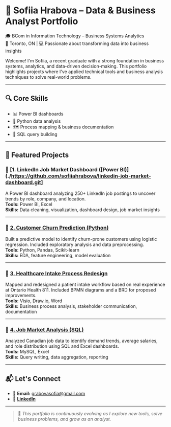 # 💼 Sofiia Hrabova – Data & Business Analyst Portfolio

🎓 BCom in Information Technology – Business Systems Analytics  
📍 Toronto, ON | 💻 Passionate about transforming data into business insights

Welcome! I'm Sofiia, a recent graduate with a strong foundation in business systems, analytics, and data-driven decision-making. This portfolio highlights projects where I've applied technical tools and business analysis techniques to solve real-world problems.

---

## 🔍 Core Skills

- 📊 Power BI dashboards
- 🐍 Python data analysis
- 🗺 Process mapping & business documentation
- 🧠 SQL query building

---

## 📁 Featured Projects

### 🔹 [1. LinkedIn Job Market Dashboard ([Power BI)](./https://github.com/sofiiahrabova/linkedin-job-market-dashboard.git]
A Power BI dashboard analyzing 250+ LinkedIn job postings to uncover trends by role, company, and location.  
**Tools:** Power BI, Excel  
**Skills:** Data cleaning, visualization, dashboard design, job market insights

---

### 🔹 [2. Customer Churn Prediction (Python)](./customer-churn-analysis)
Built a predictive model to identify churn-prone customers using logistic regression. Included exploratory analysis and data preprocessing.  
**Tools:** Python, Pandas, Scikit-learn  
**Skills:** EDA, feature engineering, model evaluation

---

### 🔹 [3. Healthcare Intake Process Redesign](./healthcare-intake-process)
Mapped and redesigned a patient intake workflow based on real experience at Ontario Health 811. Included BPMN diagrams and a BRD for proposed improvements.  
**Tools:** Visio, Draw.io, Word  
**Skills:** Business process analysis, stakeholder communication, documentation

---

### 🔹 [4. Job Market Analysis (SQL)](./sql-job-market)
Analyzed Canadian job data to identify demand trends, average salaries, and role distribution using SQL and Excel dashboards.  
**Tools:** MySQL, Excel  
**Skills:** Query writing, data aggregation, reporting

---

## 📬 Let's Connect

- 📧 **Email:** grabovasofia@gmail.com  
- 🔗 [**LinkedIn**](https://www.linkedin.com/in/sofiia-hrabova-1380a7338)

---

> 🔄 *This portfolio is continuously evolving as I explore new tools, solve business problems, and grow as an analyst.*
